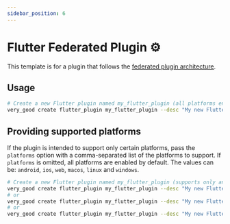 ```yaml
---
sidebar_position: 6
---
```


# Flutter Federated Plugin ⚙️

This template is for a plugin that follows the [federated plugin architecture][federated_plugin_docs].

## Usage

```sh
# Create a new Flutter plugin named my_flutter_plugin (all platforms enabled)
very_good create flutter_plugin my_flutter_plugin --desc "My new Flutter plugin"
```

## Providing supported platforms

If the plugin is intended to support only certain platforms, pass the `platforms` option with a comma-separated list of the platforms to support.
If `platforms` is omitted, all platforms are enabled by default.
The values can be: `android`, `ios`, `web`, `macos`, `linux` and `windows`.

```sh
# Create a new Flutter plugin named my_flutter_plugin (supports only android, iOS and web)
very_good create flutter_plugin my_flutter_plugin --desc "My new Flutter plugin" --platforms android,ios,web
# or
very_good create flutter_plugin my_flutter_plugin --desc "My new Flutter plugin" --platforms=android,ios,web
# or
very_good create flutter_plugin my_flutter_plugin --desc "My new Flutter plugin" --platforms android --platforms ios --platforms web
```

[federated_plugin_docs]: https://docs.flutter.dev/development/packages-and-plugins/developing-packages#federated-plugins
